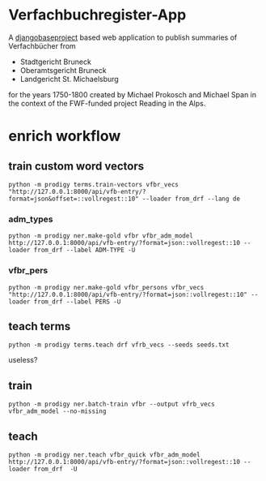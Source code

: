 # Verfachbuchregister-App

A [djangobaseproject](https://github.com/acdh-oeaw/djangobaseproject) based web application to publish summaries of Verfachbücher from

* Stadtgericht Bruneck
* Oberamtsgericht Bruneck
* Landgericht St. Michaelsburg

for the years 1750-1800 created by Michael Prokosch and Michael Span in the context of the FWF-funded project Reading in the Alps.


# enrich workflow

## train custom word vectors

`python -m prodigy terms.train-vectors vfbr_vecs "http://127.0.0.1:8000/api/vfb-entry/?format=json&offset=::vollregest::10" --loader from_drf --lang de`

### adm_types

`python -m prodigy ner.make-gold vfbr vfbr_adm_model http://127.0.0.1:8000/api/vfb-entry/?format=json::vollregest::10 --loader from_drf --label ADM-TYPE -U`

### vfbr_pers

`python -m prodigy ner.make-gold vfbr_persons vfbr_vecs "http://127.0.0.1:8000/api/vfb-entry/?format=json::vollregest::10" --loader from_drf --label PERS -U`


## teach terms

`python -m prodigy terms.teach drf vfrb_vecs --seeds seeds.txt `

useless?

## train

`python -m prodigy ner.batch-train vfbr --output vfrb_vecs vfbr_adm_model --no-missing`

## teach

`python -m prodigy ner.teach vfbr_quick vfbr_adm_model http://127.0.0.1:8000/api/vfb-entry/?format=json::vollregest::10 --loader from_drf  -U`
